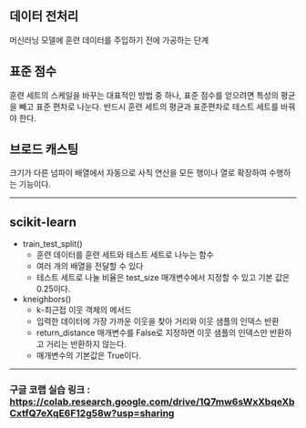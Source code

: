 ## 데이터 전처리
머신러닝 모델에 훈련 데이터를 주입하기 전에 가공하는 단계
## 표준 점수
훈련 세트의 스케일을 바꾸는 대표적인 방법 중 하나, 표준 점수를 얻으려면 특성의 평균을 빼고 표준 편차로 나눈다. 반드시 훈련 세트의 평균과 표준편차로 테스트 세트를 바꿔야 한다.
## 브로드 캐스팅 
크기가 다른 넘파이 배열에서 자동으로 사칙 연산을 모든 행이나 열로 확장하여 수행하는 기능이다.

----------------------------------
## scikit-learn
- train_test_split()
  - 훈련 데이터를 훈련 세트와 테스트 세트로 나누는 함수
  - 여러 개의 배열을 전달할 수 있다
  - 테스트 세트로 나눌 비율은 test_size 매개변수에서 지정할 수 있고 기본 값은 0.25이다.
- kneighbors()
  - k-최근접 이웃 객체의 메서드
  - 입력한 데이터에 가장 가까운 이웃을 찾아 거리와 이웃 샘플의 인덱스 반환
  - return_distance 매개변수를 False로 지정하면 이웃 샘플의 인덱스만 반환하고 거리는 반환하지 않는다.
  - 매개변수의 기본값은 True이다.
---------------------------------------
### 구글 코랩 실습 링크 : https://colab.research.google.com/drive/1Q7mw6sWxXbqeXbCxtfQ7eXqE6F12g58w?usp=sharing
